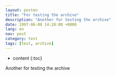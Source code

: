 ```yaml
---
layout: posten
title: "For testing the archive"
description: "Another for testing the archive"
date: 1997-06-08 14:20:00 +0800
lang: en
nav: post
category: test
tags: [test, archive]
---
```


* content
{:toc}

<p>Another for testing the archive</p>
